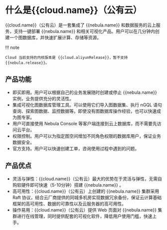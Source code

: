 # 什么是{{cloud.name}}（公有云）

{{cloud.name}}（公有云）是一套集成了 {{nebula.name}} 和数据服务的云上服务，支持一键部署 {{nebula.name}} 和相关可视化产品。用户可以在几分钟内创建一个图数据库，并快速扩展计算、存储等资源。

!!! note

    Cloud 当前支持的内核版本是 {{cloud.aliyunRelease}}，暂不支持 {{nebula.release}}。

<!--
NebulaGraph Cloud 支持：

- 基于 Azure 的全托管云服务，即 [NebulaGraph Cloud Azure 版](https://docs.nebula-graph.com.cn/{{cloud.azureRelease}}/nebula-cloud/1.what-is-cloud/) 。
-->
<!-- 
- 基于阿里云的自管云服务，即 [NebulaGraph Cloud 阿里云版](nebula-cloud-on-alibabacloud/1.create-service-instance.md)。
- 基于 AWS 的自管云服务，即 [NebulaGraph Cloud AWS 版](nebula-cloud-on-aws/1.aws-overview.md)。
- 基于 Azure 的自管云服务，即 [NebulaGraph Cloud Azure 版](nebula-cloud-on-azure/azure-self-managed/1.azure-overview.md)。 -->

## 产品功能

- 即买即用。用户可以根据自己的业务发展随时创建或停止 {{nebula.name}} 实例，业务提供充分的灵活性。
- 集成可视化图数据库管理工具。可以使用它们导入图数据集、执行 nGQL 语句查询、探索图数据、监控数据等。即使没有图数据库操作经验，也可以快速成为图专家。
- 用户可直接使用 Nebula Console 等客户端连接到云上数据库，而不需要先访问云平台。
- 权限控制。用户可以为指定图空间增加不同角色权限的数据库用户，保证业务数据安全。
- 官方支持。用户可以快速创建工单，咨询使用过程中遇到的问题。

## 产品优点

- 灵活与弹性：{{cloud.name}}（公有云）最大的优势在于灵活与弹性，无需自购软硬件即可快速（5-10分钟）搭建 {{nebula.name}} 。
- 高可用性：{{cloud.name}}（公有云）上创建的 {{nebula.name}} 集群采用 Raft 协议，结合云厂商提供的同城多机房实现数据冗余备份，保证云计算基础框架的高可用性、数据的可靠性以及云服务器的高可用性。
- 操作易用：{{cloud.name}}（公有云）提供 Web 页面对 {{nebula.name}} 集群进行在线管理，同时提供配套的可视化软件，降低用户使用门槛，快速上手。

